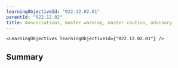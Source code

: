 ```yaml
---
learningObjectiveId: "022.12.02.01"
parentId: "022.12.02"
title: Annunciations, master warning, master caution, advisory
---
```


```tsx eval
<LearningObjectives learningObjectiveId={"022.12.02.01"} />
```

## Summary

